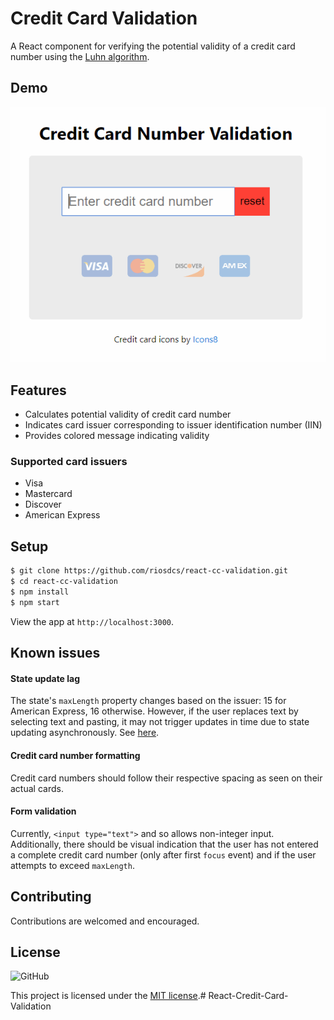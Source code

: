 # Credit Card Validation

A React component for verifying the potential validity of a credit card number using the [Luhn algorithm](https://en.wikipedia.org/wiki/Luhn_algorithm).

## Demo

![Demonstration](demo/demo.gif)

## Features

- Calculates potential validity of credit card number
- Indicates card issuer corresponding to issuer identification number (IIN)
- Provides colored message indicating validity

### Supported card issuers

- Visa
- Mastercard
- Discover
- American Express

## Setup

```bash
$ git clone https://github.com/riosdcs/react-cc-validation.git
$ cd react-cc-validation
$ npm install
$ npm start
```

View the app at `http://localhost:3000`.

## Known issues

#### State update lag
The state's `maxLength` property changes based on the issuer: 15 for American Express, 16 otherwise. However, if the user replaces text by selecting text and pasting, it may not trigger updates in time due to state updating asynchronously. See [here](demo/selection_error.gif).

#### Credit card number formatting
Credit card numbers should follow their respective spacing as seen on their actual cards.

#### Form validation
Currently, `<input type="text">` and so allows non-integer input. Additionally, there should be visual indication that the user has not entered a complete credit card number (only after first `focus` event) and if the user attempts to exceed `maxLength`.

## Contributing

Contributions are welcomed and encouraged.

## License

![GitHub](https://img.shields.io/github/license/riosdcs/react-cc-validation?color=blue)

This project is licensed under the [MIT license](LICENSE).# React-Credit-Card-Validation
